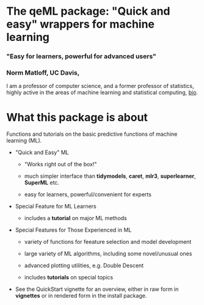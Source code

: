 # The qeML package: "Quick and easy" wrappers for machine learning

### "Easy for learners, powerful for advanced users"

### Norm Matloff, UC Davis,

I am a professor of computer science, and a former professor of
statistics, highly active in the areas of machine learning and
statistical computing, [bio](heather.cs.ucdavis.edu/matloff.html).

# What this package is about

Functions and tutorials on the basic predictive functions of machine
learning (ML).

* "Quick and Easy" ML

    * "Works right out of the box!"

    * much simpler interface than **tidymodels**, **caret**, **mlr3**, **superlearner**, **SuperML** etc.

    * easy for learners, powerful/convenient for experts

* Special Feature for ML Learners

    * includes a **tutorial** on major ML methods

* Special Features for Those Experienced in  ML 

    * variety of functions for feeature selection and model development

    * large variety of ML algorithms, including some novel/unusual ones

    * advanced plotting utilities, e.g. Double Descent

    * includes **tutorials** on special topics

* See the QuickStart vignette for an overview, either in raw form in
  **vignettes** or in rendered form in the install package.


